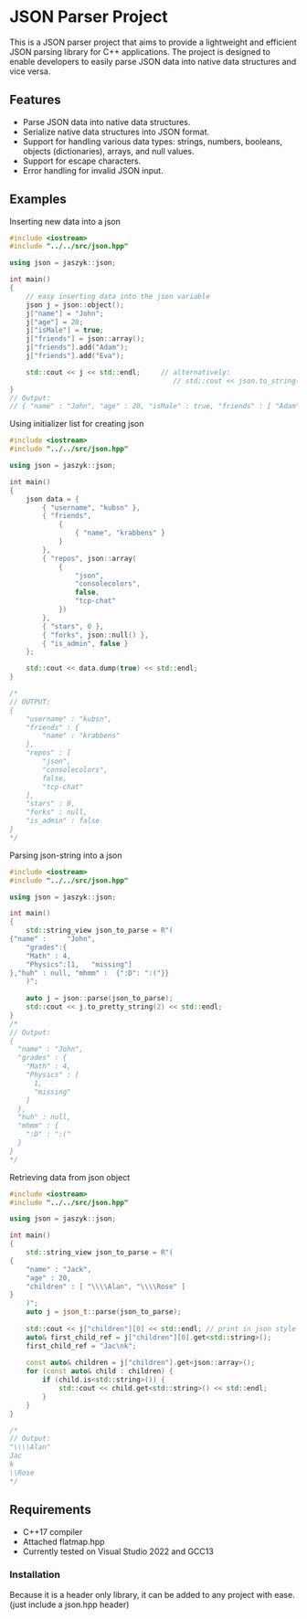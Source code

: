 # JSON Parser Project

This is a JSON parser project that aims to provide a lightweight and efficient JSON parsing library for C++ applications. The project is designed to enable developers to easily parse JSON data into native data structures and vice versa.

## Features

- Parse JSON data into native data structures.
- Serialize native data structures into JSON format.
- Support for handling various data types: strings, numbers, booleans, objects (dictionaries), arrays, and null values.
- Support for escape characters.
- Error handling for invalid JSON input.

## Examples

Inserting new data into a json

```cpp
#include <iostream>
#include "../../src/json.hpp"

using json = jaszyk::json;

int main()
{
    // easy inserting data into the json variable
    json j = json::object();
    j["name"] = "John";
    j["age"] = 20;
    j["isMale"] = true;
    j["friends"] = json::array();
    j["friends"].add("Adam");
    j["friends"].add("Eva");

    std::cout << j << std::endl;     // alternatively:
                                        // std::cout << json.to_string() << std::endl;
}
// Output:
// { "name" : "John", "age" : 20, "isMale" : true, "friends" : [ "Adam", "Eva" ] }
```

Using initializer list for creating json

```cpp
#include <iostream>
#include "../../src/json.hpp"

using json = jaszyk::json;

int main()
{
	json data = {
		{ "username", "kubsn" },
		{ "friends", 
			{
				{ "name", "krabbens" }
			}
		},
		{ "repos", json::array(
			{
				"json",
				"consolecolors",
				false,
				"tcp-chat"
			})
		},
		{ "stars", 0 },
		{ "forks", json::null() },
		{ "is_admin", false }
	};

	std::cout << data.dump(true) << std::endl;
}

/*
// OUTPUT:
{
	"username" : "kubsn",
	"friends" : {
		"name" : "krabbens"
	},
	"repos" : [
		"json",
		"consolecolors",
		false,
		"tcp-chat"
	],
	"stars" : 0,
	"forks" : null,
	"is_admin" : false
}
*/
```

Parsing json-string into a json

```cpp
#include <iostream>
#include "../../src/json.hpp"

using json = jaszyk::json;

int main()
{
    std::string_view json_to_parse = R"(
{"name" :     "John",
    "grades":{
    "Math" : 4,
    "Physics":[1,   "missing"]
},"huh" : null, "mhmm" :  {":D": ":("}}
    )";
    
    auto j = json::parse(json_to_parse);
    std::cout << j.to_pretty_string(2) << std::endl; 
}
/*
// Output:
{
  "name" : "John",
  "grades" : {
    "Math" : 4,
    "Physics" : [
      1,
      "missing"
    ]
  },
  "huh" : null,
  "mhmm" : {
    ":D" : ":("
  }
}
*/
```

Retrieving data from json object

```cpp
#include <iostream> 
#include "../../src/json.hpp"

using json = jaszyk::json;

int main()
{
    std::string_view json_to_parse = R"(
{
    "name" : "Jack",
    "age" : 20,
    "children" : [ "\\\\Alan", "\\\\Rose" ]
}
    )";
    auto j = json_t::parse(json_to_parse);
    
    std::cout << j["children"][0] << std::endl; // print in json style
    auto& first_child_ref = j["children"][0].get<std::string>();
    first_child_ref = "Jac\nk";
    
    const auto& children = j["children"].get<json::array>();
    for (const auto& child : children) {
        if (child.is<std::string>()) {
            std::cout << child.get<std::string>() << std::endl;
        }
    }
}

/*
// Output:
"\\\\Alan"
Jac
k
\\Rose
*/
```

## Requirements

- C++17 compiler
- Attached flatmap.hpp
- Currently tested on Visual Studio 2022 and GCC13

### Installation

Because it is a header only library, it can be added to any project with ease.
(just include a json.hpp header)
